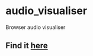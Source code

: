 # audio_visualiser
Browser audio visualiser

## Find it [here](http://oj18.github.io/audio_visualiser)
